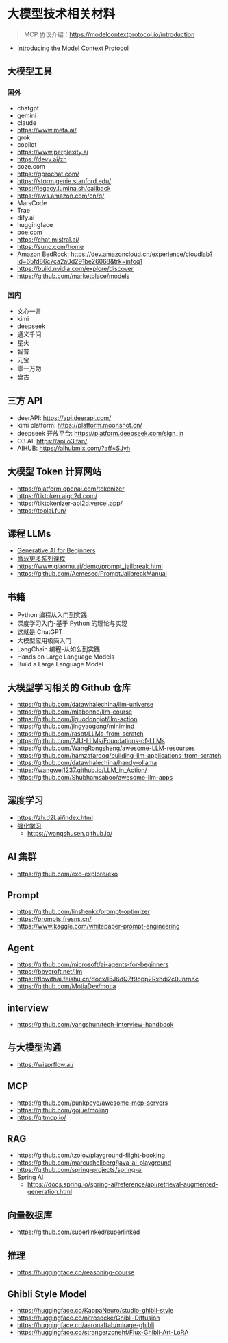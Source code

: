 # 大模型技术相关材料

> MCP 协议介绍：https://modelcontextprotocol.io/introduction

- [Introducing the Model Context Protocol](https://www.anthropic.com/news/model-context-protocol)

## 大模型工具

### 国外

- chatgpt
- gemini
- claude
- https://www.meta.ai/
- grok
- copilot
- https://www.perplexity.ai
- https://devv.ai/zh
- coze.com
- https://gprochat.com/
- https://storm.genie.stanford.edu/
- https://legacy.lumina.sh/callback
- https://aws.amazon.com/cn/q/
- MarsCode
- Trae
- dify.ai
- huggingface
- poe.com
- https://chat.mistral.ai/
- https://suno.com/home
- Amazon BedRock: https://dev.amazoncloud.cn/experience/cloudlab?id=65fd86c7ca2a0d291be26068&trk=infoq1
- https://build.nvidia.com/explore/discover
- https://github.com/marketplace/models

### 国内

- 文心一言
- kimi
- deepseek
- 通义千问
- 星火
- 智普
- 元宝
- 零一万勿
- 盘古

## 三方 API

- deerAPI: https://api.deerapi.com/
- kimi platform: https://platform.moonshot.cn/
- deepseek 开放平台: https://platform.deepseek.com/sign_in
- O3 AI: https://api.o3.fan/
- AIHUB: https://aihubmix.com/?aff=SJyh

## 大模型 Token 计算网站

- https://platform.openai.com/tokenizer
- https://tiktoken.aigc2d.com/
- https://tiktokenizer-api2d.vercel.app/
- https://toolai.fun/

## 课程 LLMs

- [Generative AI for Beginners](https://microsoft.github.io/generative-ai-for-beginners/#/translations/cn/)
- [微软更多系列课程](https://microsoft.github.io/generative-ai-for-beginners/#/translations/cn/?id=%f0%9f%8e%92-%e6%9b%b4%e5%a4%9a%e7%b3%bb%e5%88%97%e8%af%be%e7%a8%8b)
- https://www.qiaomu.ai/demo/prompt_jailbreak.html
- https://github.com/Acmesec/PromptJailbreakManual

## 书籍

- Python 编程从入门到实践
- 深度学习入门-基于 Python 的理论与实现
- 这就是 ChatGPT
- 大模型应用极简入门
- LangChain 编程-从如么到实践
- Hands on Large Language Models
- Build a Large Language Model

## 大模型学习相关的 Github 仓库

- https://github.com/datawhalechina/llm-universe
- https://github.com/mlabonne/llm-course
- https://github.com/liguodongiot/llm-action
- https://github.com/jingyaogong/minimind
- https://github.com/rasbt/LLMs-from-scratch
- https://github.com/ZJU-LLMs/Foundations-of-LLMs
- https://github.com/WangRongsheng/awesome-LLM-resourses
- https://github.com/hamzafarooq/building-llm-applications-from-scratch
- https://github.com/datawhalechina/handy-ollama
- https://wangwei1237.github.io/LLM_in_Action/
- https://github.com/Shubhamsaboo/awesome-llm-apps

## 深度学习

- https://zh.d2l.ai/index.html
- [强化学习](https://www.youtube.com/watch?v=vmkRMvhCW5c)
  - https://wangshusen.github.io/

## AI 集群

- https://github.com/exo-explore/exo

## Prompt

- https://github.com/linshenkx/prompt-optimizer
- https://prompts.fresns.cn/
- https://www.kaggle.com/whitepaper-prompt-engineering

## Agent

- https://github.com/microsoft/ai-agents-for-beginners
- https://bbycroft.net/llm
- https://flowithai.feishu.cn/docx/I5J6dQZt9opp2Rxhdi2c0JnrnKc
- https://github.com/MotiaDev/motia

## interview

- https://github.com/yangshun/tech-interview-handbook

## 与大模型沟通

- https://wisprflow.ai/

## MCP

- https://github.com/punkpeye/awesome-mcp-servers
- https://github.com/gojue/moling
- https://gitmcp.io/

## RAG

- https://github.com/tzolov/playground-flight-booking
- https://github.com/marcushellberg/java-ai-playground
- https://github.com/spring-projects/spring-ai
- [Spring AI](https://www.youtube.com/watch?v=9Crrhz0pm8s)
  - https://docs.spring.io/spring-ai/reference/api/retrieval-augmented-generation.html

## 向量数据库

- https://github.com/superlinked/superlinked

## 推理

- https://huggingface.co/reasoning-course

## Ghibli Style Model

- https://huggingface.co/KappaNeuro/studio-ghibli-style
- https://huggingface.co/nitrosocke/Ghibli-Diffusion
- https://huggingface.co/aaronaftab/mirage-ghibli
- https://huggingface.co/strangerzonehf/Flux-Ghibli-Art-LoRA
